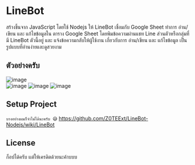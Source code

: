 # LineBot
สร้างขึ้นจาก JavaScript โดยใช้ Nodejs ให้ LineBot เชื่อมกับ Google Sheet ทำการ อ่าน/เขียน และ แก้ไขข้อมูลใน ตาราง Google Sheet โดยพิมข้อความผ่านแชท Line ส่วนตัวหรือกลุ่มที่มี LineBot ตัวนี้อยู่ และ แจ้งข้อความกลับให้ผู้ใช้งาน เกี่ยวกับการ อ่าน/เขียน และ แก้ไขข้อมูล เป็นรูปแบบที่อ่านง่ายและดูสวยงาม
## ตัวอย่างครับ

![image](https://user-images.githubusercontent.com/53619535/145721215-c0706223-7f44-4300-90d6-16f2804b5c2c.png)<br>
![image](https://user-images.githubusercontent.com/53619535/145722338-d94249fb-e175-4cbd-a916-6a54527bcf05.png)
![image](https://user-images.githubusercontent.com/53619535/145746641-bfab423d-1039-4e95-8d8b-d5a9f4c40b72.png)
![image](https://user-images.githubusercontent.com/53619535/145746681-cc943c42-328e-43a6-a6c2-d839703e81f3.png)

## Setup Project
`
บางอย่างผมก็จำไม่ได้นะครับ 😅
`
https://github.com/Z0TEExt/LineBot-Nodejs/wiki/LineBot

## License
ก็อปได้ครับ แต่ให้เครดิตด้วยนะค้าบบบ
